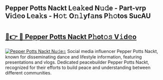 ## Pepper Potts Nackt L𝚎a𝚔ed N𝚞𝚍e - Part-vrp Vi𝚍𝚎o L𝚎a𝚔s - H𝚘𝚝 O𝚗𝚕yf𝚊ns P𝚑𝚘tos SucAU

# <h2><a href="http://kfbpfb.oniu.top/?m=Pepper+Potts+Nackt">🔗👉 🔴 Pepper Potts Nackt P𝚑ot𝚘𝚜 V𝚒d𝚎o</a></h2>

[![Pepper Potts Nackt Nu𝚍e𝚜](https://i.imgur.com/0qMVB7G.gif)](http://kfbpfb.oniu.top/?m=Pepper+Potts+Nackt)
Social media influencer Pepper Potts Nackt, known for disseminating dance and lifestyle information, featuring presentations and vlogs. Dedicated peacebuilder Pepper Potts Nackt, recognized for their efforts to build peace and understanding between different communities.  
